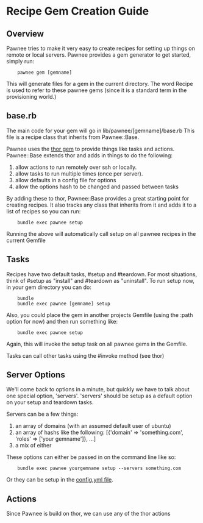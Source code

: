 # Recipe Gem Creation Guide

## Overview

Pawnee tries to make it very easy to create recipes for setting up things on remote or local servers.  Pawnee provides a gem generator to get started, simply run:

		pawnee gem [gemname]

This will generate files for a gem in the current directory.  The word Recipe is used to refer to these pawnee gems (since it is a standard term in the provisioning world.)

## base.rb

The main code for your gem will go in lib/pawnee/[gemname]/base.rb  This file is a recipe class that inherits from Pawnee::Base.  

Pawnee uses the [thor gem](https://github.com/wycats/thor) to provide things like tasks and actions.  Pawnee::Base extends thor and adds in things to do the following:

1. allow actions to run remotely over ssh or locally.
2. allow tasks to run multiple times (once per server).
3. allow defaults in a config file for options
4. allow the options hash to be changed and passed between tasks

By adding these to thor, Pawnee::Base provides a great starting point for creating recipes.  It also tracks any class that inherits from it and adds it to a list of recipes so you can run:

		bundle exec pawnee setup
		
Running the above will automatically call setup on all pawnee recipes in the current Gemfile

## Tasks

Recipes have two default tasks, #setup and #teardown.  For most situations, think of #setup as "install" and #teardown as "uninstall".  To run setup now, in your gem directory you can do:

		bundle
		bundle exec pawnee [gemname] setup

Also, you could place the gem in another projects Gemfile (using the :path option for now) and then run something like:

		bundle exec pawnee setup

Again, this will invoke the setup task on all pawnee gems in the Gemfile.

Tasks can call other tasks using the #invoke method (see thor)

## Server Options

We'll come back to options in a minute, but quickly we have to talk about one special option, 'servers'.  'servers' should be setup as a default option on your setup and teardown tasks.

Servers can be a few things:

1. an array of domains (with an assumed default user of ubuntu)
2. an array of hashs like the following:
		[{'domain' => 'something.com', 'roles' => ['your gemname']}, ...]
3. a mix of either

These options can either be passed in on the command line like so:

		bundle exec pawnee yourgemname setup --servers something.com

Or they can be setup in the [config.yml file]().

## Actions

Since Pawnee is build on thor, we can use any of the thor actions